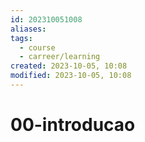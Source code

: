 ```yaml
---
id: 202310051008
aliases: 
tags:
  - course
  - carreer/learning
created: 2023-10-05, 10:08
modified: 2023-10-05, 10:08
---
```

# 00-introducao


